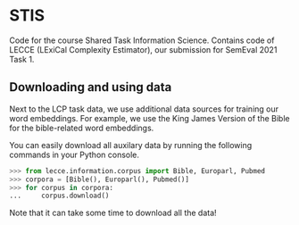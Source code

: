 # STIS
Code for the course Shared Task Information Science. Contains code of
LECCE (LExiCal Complexity Estimator), our submission for SemEval 2021 Task 1.


## Downloading and using data

Next to the LCP task data, we use additional data sources for training our
word embeddings. For example, we use the King James Version of the
 Bible for the bible-related word embeddings.
 
 You can easily download all auxilary data by running the following commands
 in your Python console.
 
 ```python
>>> from lecce.information.corpus import Bible, Europarl, Pubmed
>>> corpora = [Bible(), Europarl(), Pubmed()]
>>> for corpus in corpora:
...     corpus.download()
```

Note that it can take some time to download all the data!
